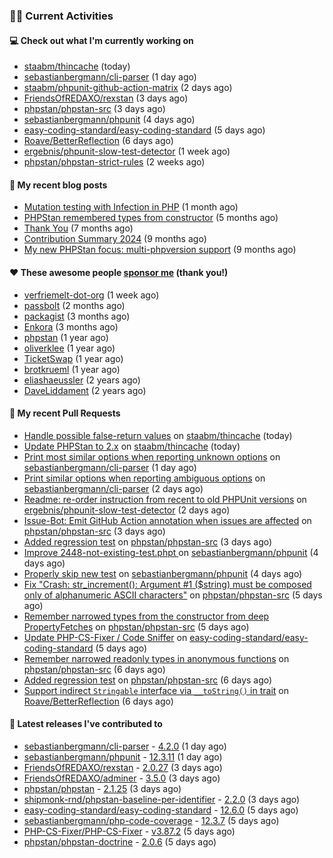 ### 👨‍💻 Current Activities


#### 💻 Check out what I'm currently working on

- [staabm/thincache](https://github.com/staabm/thincache) (today)
- [sebastianbergmann/cli-parser](https://github.com/sebastianbergmann/cli-parser) (1 day ago)
- [staabm/phpunit-github-action-matrix](https://github.com/staabm/phpunit-github-action-matrix) (2 days ago)
- [FriendsOfREDAXO/rexstan](https://github.com/FriendsOfREDAXO/rexstan) (3 days ago)
- [phpstan/phpstan-src](https://github.com/phpstan/phpstan-src) (3 days ago)
- [sebastianbergmann/phpunit](https://github.com/sebastianbergmann/phpunit) (4 days ago)
- [easy-coding-standard/easy-coding-standard](https://github.com/easy-coding-standard/easy-coding-standard) (5 days ago)
- [Roave/BetterReflection](https://github.com/Roave/BetterReflection) (6 days ago)
- [ergebnis/phpunit-slow-test-detector](https://github.com/ergebnis/phpunit-slow-test-detector) (1 week ago)
- [phpstan/phpstan-strict-rules](https://github.com/phpstan/phpstan-strict-rules) (2 weeks ago)


#### 📜 My recent blog posts

- [Mutation testing with Infection in PHP](https://staabm.github.io/2025/08/01/infection-php-mutation-testing.html) (1 month ago)
- [PHPStan remembered types from constructor](https://staabm.github.io/2025/04/15/phpstan-remember-constructor-types.html) (5 months ago)
- [Thank You](https://staabm.github.io/2025/01/24/thank-you.html) (7 months ago)
- [Contribution Summary 2024](https://staabm.github.io/2024/12/11/contribution-summary-2024.html) (9 months ago)
- [My new PHPStan focus: multi-phpversion support](https://staabm.github.io/2024/11/28/phpstan-php-version-in-scope.html) (9 months ago)


#### ❤️ These awesome people [sponsor me](https://github.com/sponsors/staabm) (thank you!)

- [verfriemelt-dot-org](https://github.com/verfriemelt-dot-org) (1 week ago)
- [passbolt](https://github.com/passbolt) (2 months ago)
- [packagist](https://github.com/packagist) (3 months ago)
- [Enkora](https://github.com/Enkora) (3 months ago)
- [phpstan](https://github.com/phpstan) (1 year ago)
- [oliverklee](https://github.com/oliverklee) (1 year ago)
- [TicketSwap](https://github.com/TicketSwap) (1 year ago)
- [brotkrueml](https://github.com/brotkrueml) (1 year ago)
- [eliashaeussler](https://github.com/eliashaeussler) (2 years ago)
- [DaveLiddament](https://github.com/DaveLiddament) (2 years ago)


#### 🔨 My recent Pull Requests

- [Handle possible false-return values](https://github.com/staabm/thincache/pull/30) on [staabm/thincache](https://github.com/staabm/thincache) (today)
- [Update PHPStan to 2.x](https://github.com/staabm/thincache/pull/29) on [staabm/thincache](https://github.com/staabm/thincache) (today)
- [Print most similar options when reporting unknown options](https://github.com/sebastianbergmann/cli-parser/pull/3) on [sebastianbergmann/cli-parser](https://github.com/sebastianbergmann/cli-parser) (1 day ago)
- [Print similar options when reporting ambiguous options](https://github.com/sebastianbergmann/cli-parser/pull/2) on [sebastianbergmann/cli-parser](https://github.com/sebastianbergmann/cli-parser) (2 days ago)
- [Readme: re-order instruction from recent to old PHPUnit versions](https://github.com/ergebnis/phpunit-slow-test-detector/pull/722) on [ergebnis/phpunit-slow-test-detector](https://github.com/ergebnis/phpunit-slow-test-detector) (2 days ago)
- [Issue-Bot: Emit GitHub Action annotation when issues are affected](https://github.com/phpstan/phpstan-src/pull/4326) on [phpstan/phpstan-src](https://github.com/phpstan/phpstan-src) (3 days ago)
- [Added regression test](https://github.com/phpstan/phpstan-src/pull/4325) on [phpstan/phpstan-src](https://github.com/phpstan/phpstan-src) (3 days ago)
- [ Improve 2448-not-existing-test.phpt ](https://github.com/sebastianbergmann/phpunit/pull/6360) on [sebastianbergmann/phpunit](https://github.com/sebastianbergmann/phpunit) (4 days ago)
- [Properly skip new test](https://github.com/sebastianbergmann/phpunit/pull/6359) on [sebastianbergmann/phpunit](https://github.com/sebastianbergmann/phpunit) (4 days ago)
- [Fix &#34;Crash: str_increment(): Argument #1 ($string) must be composed only of alphanumeric ASCII characters&#34;](https://github.com/phpstan/phpstan-src/pull/4316) on [phpstan/phpstan-src](https://github.com/phpstan/phpstan-src) (5 days ago)
- [Remember narrowed types from the constructor from deep PropertyFetches](https://github.com/phpstan/phpstan-src/pull/4315) on [phpstan/phpstan-src](https://github.com/phpstan/phpstan-src) (5 days ago)
- [Update PHP-CS-Fixer / Code Sniffer](https://github.com/easy-coding-standard/easy-coding-standard/pull/298) on [easy-coding-standard/easy-coding-standard](https://github.com/easy-coding-standard/easy-coding-standard) (5 days ago)
- [Remember narrowed readonly types in anonymous functions](https://github.com/phpstan/phpstan-src/pull/4313) on [phpstan/phpstan-src](https://github.com/phpstan/phpstan-src) (6 days ago)
- [Added regression test](https://github.com/phpstan/phpstan-src/pull/4310) on [phpstan/phpstan-src](https://github.com/phpstan/phpstan-src) (6 days ago)
- [Support indirect `Stringable` interface via `__toString()` in trait](https://github.com/Roave/BetterReflection/pull/1524) on [Roave/BetterReflection](https://github.com/Roave/BetterReflection) (6 days ago)


#### 🔭 Latest releases I've contributed to

- [sebastianbergmann/cli-parser](https://github.com/sebastianbergmann/cli-parser) - [4.2.0](https://github.com/sebastianbergmann/cli-parser/releases/tag/4.2.0) (1 day ago)
- [sebastianbergmann/phpunit](https://github.com/sebastianbergmann/phpunit) - [12.3.11](https://github.com/sebastianbergmann/phpunit/releases/tag/12.3.11) (1 day ago)
- [FriendsOfREDAXO/rexstan](https://github.com/FriendsOfREDAXO/rexstan) - [2.0.27](https://github.com/FriendsOfREDAXO/rexstan/releases/tag/2.0.27) (3 days ago)
- [FriendsOfREDAXO/adminer](https://github.com/FriendsOfREDAXO/adminer) - [3.5.0](https://github.com/FriendsOfREDAXO/adminer/releases/tag/3.5.0) (3 days ago)
- [phpstan/phpstan](https://github.com/phpstan/phpstan) - [2.1.25](https://github.com/phpstan/phpstan/releases/tag/2.1.25) (3 days ago)
- [shipmonk-rnd/phpstan-baseline-per-identifier](https://github.com/shipmonk-rnd/phpstan-baseline-per-identifier) - [2.2.0](https://github.com/shipmonk-rnd/phpstan-baseline-per-identifier/releases/tag/2.2.0) (3 days ago)
- [easy-coding-standard/easy-coding-standard](https://github.com/easy-coding-standard/easy-coding-standard) - [12.6.0](https://github.com/easy-coding-standard/easy-coding-standard/releases/tag/12.6.0) (5 days ago)
- [sebastianbergmann/php-code-coverage](https://github.com/sebastianbergmann/php-code-coverage) - [12.3.7](https://github.com/sebastianbergmann/php-code-coverage/releases/tag/12.3.7) (5 days ago)
- [PHP-CS-Fixer/PHP-CS-Fixer](https://github.com/PHP-CS-Fixer/PHP-CS-Fixer) - [v3.87.2](https://github.com/PHP-CS-Fixer/PHP-CS-Fixer/releases/tag/v3.87.2) (5 days ago)
- [phpstan/phpstan-doctrine](https://github.com/phpstan/phpstan-doctrine) - [2.0.6](https://github.com/phpstan/phpstan-doctrine/releases/tag/2.0.6) (5 days ago)
